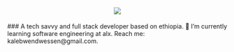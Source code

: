 <h1 align="center">
    <img src="https://readme-typing-svg.herokuapp.com/?font=Righteous&size=35&center=true&vCenter=true&width=500&height=70&duration=4000&lines=Hi+There!+👋;+I'm+kaleb+!;" />
</h1>
### A tech savvy and full stack developer based on ethiopia.
🌱 I’m currently learning software engineering at alx.
Reach me: kalebwendwessen@gmail.com.
